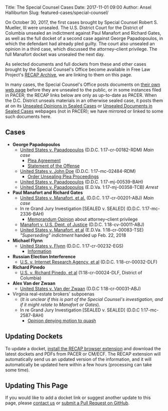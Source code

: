 Title: The Special Counsel Cases
Date: 2017-11-01 09:00
Author: Ansel Halliburton
Slug: featured-cases/special-counsel/


On October 30, 2017, the first cases brought by Special Counsel Robert S. Mueller, III were unsealed. The U.S. District Court for the District of Columbia unsealed an indictment against Paul Manafort and Richard Gates, as well as the full docket of a second case against George Papadopoulos, in which the defendant had already pled guilty. The court also unsealed an opinion in a third case, which discussed the attorney–client privilege. The full Manafort docket was unsealed the next day.

As selected documents and full dockets from these and other cases brought by the Special Counsel's Office become available in Free Law Project's [RECAP Archive][recap], we are linking to them on this page.

In many cases, the Special Counsel's Office posts documents on [their own web page](https://www.justice.gov/sco) before they are unsealed to the public, or in some instances filed in PACER; the RECAP links below are only as up-to-date as PACER. When the D.C. District unseals materials in an otherwise sealed case, it posts them at on its [Unsealed Opinions in Sealed Cases](http://www.dcd.uscourts.gov/unsealed-opinions-sealed-cases) or [Unsealed Documents in Sealed Cases](http://www.dcd.uscourts.gov/unsealed-documents-in-sealed-cases) webpages (not in PACER); we have mirrored or linked to some such documents here.


## Cases

* **George Papadopoulos**
    * [United States v. Papadopoulos](https://www.courtlistener.com/docket/6182316/united-states-v-papadopoulos/) (D.D.C. 1:17-cr-00182-RDM) *Main case*
        * [Plea Agreement][papadopoulos-plea]
        * [Statement of the Offense][papadopoulos-statement]
    * [United States v. John Doe](https://www.courtlistener.com/docket/6182412/united-states-v-john-doe/) (D.D.C. 1:17-mc-02484-RDM)
        * [Order Unsealing Plea Proceedings][papadopoulos-unseal-order]
    * [United States v. Papadopoulos](https://www.courtlistener.com/docket/6182339/united-states-v-papadopoulos/) (D.D.C. 1:17-mj-00539-BAH)
    * [United States v. Papadopoulos](https://www.courtlistener.com/docket/6184401/united-states-v-papadopoulos/) (E.D.Va. 1:17-mj-00358-TCB) *Arrest*
* **Paul Manafort and Richard Gates**
    * [United States v. Manafort, et al.](https://www.courtlistener.com/docket/6183591/united-states-v-manafort/) (D.D.C. 1:17-cr-00201-ABJ) *Main case*
    * In re Grand Jury Investigation [SEALED v. SEALED] (D.D.C. 1:17-mc-2336-BAH)
        * [Memorandum Opinion][opinion-gj-priv] about attorney–client privilege
    * [Manafort v. U.S. Dept. of Justice](https://www.courtlistener.com/docket/6250827/manafort-v-u-s-department-of-justice/) (D.D.C. 1:18-cv-00011-ABJ)
    * [United States v. Manafort, et al](https://www.courtlistener.com/docket/6314202/united-states-v-manafort/) (E.D.Va. 1:18-cr-00083-TSE) *"Superseding" indictment* handed up Feb. 22, 2018
* **Michael Flynn**
    * [United States v. Flynn](https://www.courtlistener.com/docket/6234142/united-states-v-flynn/) (D.D.C. 1:17-cr-00232-EGS)
        * [Information][flynn-information]
* **Russian Election Interference**
    * [U.S. v. Internet Research Agency, et al](https://www.courtlistener.com/docket/6307879/united-states-v-internet-research-agency-llc/) (D.D.C. 1:18-cr-00032-DLF)
* **Richard Pinedo**
    * [U.S. v. Richard Pinedo, et al](https://www.courtlistener.com/docket/6307917/united-states-v-pinedo/) (1:18-cr-00024-DLF, District of Columbia)
* **Alex Van der Zwaan**
    * [United States v. Van der Zwaan](https://www.courtlistener.com/docket/6309895/united-states-v-van-der-zwaan/) (D.D.C 1:18-cr-00031-ABJ)
* Virginia real-estate brokers' subpoenas
    * (*It is unclear if this is part of the Special Counsel's investigation, and if it might relate to Manafort or Gates*).
    * In re Grand Jury Investigation [SEALED v. SEALED] (D.D.C 1:17-mc-2587-BAH)
        * [Opinion denying motion to quash](http://www.dcd.uscourts.gov/sites/dcd/files/17-mc-2587-10272017.pdf)

## Updating Dockets

To update a docket, [install the RECAP browser extension][ext] and download the latest dockets and PDFs from PACER or CM/ECF. The RECAP extension will automatically send us an updated version of the information, and it will automatically be updated here within a few hours (processing can take some time).


## Updating This Page

If you would like to add a docket link or suggest another update to this page, please [contact us][c] or [submit a Pull Request on GitHub][pr].


[recap]: https://www.courtlistener.com/recap/
[ext]: {filename}/pages/recap.md
[c]: {filename}/pages/contact.md
[pr]: https://github.com/freelawproject/free.law/blob/master/content/pages/special-counsel.md
[opinion-gj-priv]: {filename}/pdf/17-mc-2336_MEM_OP_REDACTED_FOR_UNSEALING_20171030.pdf
[papadopoulos-unseal-order]: {filename}/pdf/gov.uscourts.dcd.189936.1.0.pdf
[papadopoulos-plea]: {filename}/pdf/gov.uscourts.dcd.189898.18.0.pdf
[papadopoulos-statement]: {filename}/pdf/gov.uscourts.dcd.189898.19.0.pdf
[flynn-information]: https://www.courtlistener.com/recap/gov.uscourts.dcd.191592/gov.uscourts.dcd.191592.1.0_2.pdf
